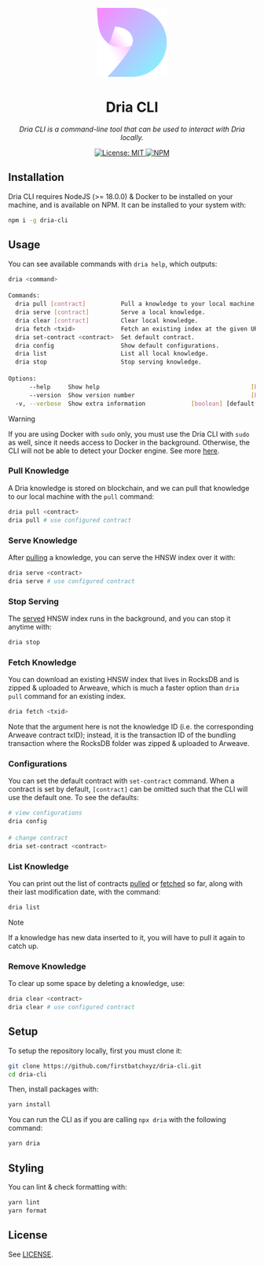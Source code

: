 <p align="center">
  <img src="https://raw.githubusercontent.com/firstbatchxyz/dria-js-client/master/logo.svg" alt="logo" width="142">
</p>

<p align="center">
  <h1 align="center">
    Dria CLI
  </h1>
  <p align="center">
    <i>Dria CLI is a command-line tool that can be used to interact with Dria locally.</i>
  </p>
</p>

<p align="center">
    <a href="https://opensource.org/licenses/MIT" target="_blank">
        <img alt="License: MIT" src="https://img.shields.io/badge/license-MIT-7CB9E8.svg">
    </a>
    <a href="https://www.npmjs.com/package/dria-cli" target="_blank">
        <img alt="NPM" src="https://img.shields.io/npm/v/dria-cli?logo=npm&color=CB3837">
    </a>
</p>

## Installation

Dria CLI requires NodeJS (>= 18.0.0) & Docker to be installed on your machine, and is available on NPM. It can be installed to your system with:

```sh
npm i -g dria-cli
```

## Usage

You can see available commands with `dria help`, which outputs:

```sh
dria <command>

Commands:
  dria pull [contract]          Pull a knowledge to your local machine.
  dria serve [contract]         Serve a local knowledge.
  dria clear [contract]         Clear local knowledge.
  dria fetch <txid>             Fetch an existing index at the given URL directly.
  dria set-contract <contract>  Set default contract.
  dria config                   Show default configurations.
  dria list                     List all local knowledge.
  dria stop                     Stop serving knowledge.

Options:
      --help     Show help                                           [boolean]
      --version  Show version number                                 [boolean]
  -v, --verbose  Show extra information             [boolean] [default: false]
```

> [!WARNING]
>
> If you are using Docker with `sudo` only, you must use the Dria CLI with `sudo` as well, since it needs access
> to Docker in the background. Otherwise, the CLI will not be able to detect your Docker engine.
> See more [here](https://docs.docker.com/engine/install/linux-postinstall/#manage-docker-as-a-non-root-user).

### Pull Knowledge

A Dria knowledge is stored on blockchain, and we can pull that knowledge to our local machine with the `pull` command:

```sh
dria pull <contract>
dria pull # use configured contract
```

### Serve Knowledge

After [pulling](#pull-knowledge) a knowledge, you can serve the HNSW index over it with:

```sh
dria serve <contract>
dria serve # use configured contract
```

### Stop Serving

The [served](#serve-knowledge) HNSW index runs in the background, and you can stop it anytime with:

```sh
dria stop
```

### Fetch Knowledge

You can download an existing HNSW index that lives in RocksDB and is zipped & uploaded to Arweave, which is much a faster option than `dria pull` command for an existing index.

```sh
dria fetch <txid>
```

Note that the argument here is not the knowledge ID (i.e. the corresponding Arweave contract txID); instead, it is the transaction ID of the bundling transaction where the RocksDB folder was zipped & uploaded to Arweave.

### Configurations

You can set the default contract with `set-contract` command. When a contract is set by default, `[contract]` can be omitted such that the CLI will use the default one. To see the defaults:

```sh
# view configurations
dria config

# change contract
dria set-contract <contract>
```

### List Knowledge

You can print out the list of contracts [pulled](#pull-knowledge) or [fetched](#fetch-knowledge) so far, along with their last modification date, with the command:

```sh
dria list
```

> [!NOTE]
>
> If a knowledge has new data inserted to it, you will have to pull it again to catch up.

### Remove Knowledge

To clear up some space by deleting a knowledge, use:

```sh
dria clear <contract>
dria clear # use configured contract
```

## Setup

To setup the repository locally, first you must clone it:

```sh
git clone https://github.com/firstbatchxyz/dria-cli.git
cd dria-cli
```

Then, install packages with:

```sh
yarn install
```

You can run the CLI as if you are calling `npx dria` with the following command:

```sh
yarn dria
```

## Styling

You can lint & check formatting with:

```sh
yarn lint
yarn format
```

## License

See [LICENSE](./LICENSE).
